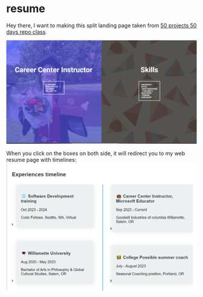 # resume

Hey there, 
I want to making this split landing page taken from [50 projects 50 days repo class](https://github.com/bradtraversy/50projects50days/tree/master ). 


![Alt text](image.png)

When you click on the boxes on both side, it will redirect you to my web resume page with timelines: 
![Alt text](image-1.png)